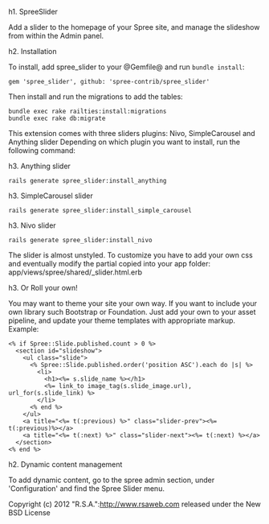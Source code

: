 h1. SpreeSlider

Add a slider to the homepage of your Spree site, and manage the slideshow from within the Admin panel.

h2. Installation

To install, add spree_slider to your @Gemfile@ and run `bundle install`:

```
gem 'spree_slider', github: 'spree-contrib/spree_slider'
```

Then install and run the migrations to add the tables:
```
bundle exec rake railties:install:migrations
bundle exec rake db:migrate
```

This extension comes with three sliders plugins: Nivo, SimpleCarousel and Anything slider
Depending on which plugin you want to install, run the following command:

h3. Anything slider

```
rails generate spree_slider:install_anything
```

h3. SimpleCarousel slider

```
rails generate spree_slider:install_simple_carousel
```

h3. Nivo slider

```
rails generate spree_slider:install_nivo
```

The slider is almost unstyled. To customize you have to add your own css and
eventually modify the partial copied into your app folder:
app/views/spree/shared/_slider.html.erb

h3. Or Roll your own!

You may want to theme your site your own way.  If you want to include your own library such Bootstrap or Foundation.
Just add your own to your asset pipeline, and update your theme templates with appropriate markup.  Example:

```erb
<% if Spree::Slide.published.count > 0 %>
  <section id="slideshow">
    <ul class="slide">
      <% Spree::Slide.published.order('position ASC').each do |s| %>
        <li>
          <h1><%= s.slide_name %></h1>
          <%= link_to image_tag(s.slide_image.url), url_for(s.slide_link) %>
        </li>
      <% end %>
    </ul>
    <a title="<%= t(:previous) %>" class="slider-prev"><%= t(:previous)%></a>
    <a title="<%= t(:next) %>" class="slider-next"><%= t(:next) %></a>
  </section>
<% end %>
```

h2. Dynamic content management

To add dynamic content, go to the spree admin section, under 'Configuration'
and find the Spree Slider menu. 

Copyright (c) 2012 "R.S.A.":http://www.rsaweb.com released under the New BSD License

